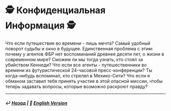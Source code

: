 
# 🕵️ Конфиденциальная Информация 🕵️
Что если путешествие во времени - лишь мечта? Самый удобный поворот судьбы и окно в будущее. Единственная проблема с этим: почему у агентов ФБР нет воспоминаний древнее десяти лет, о жизни в современном мире? Cможем ли мы тогда узнать, кто стоял за убийством Кеннеди? Что если все агенты - путешественники во времени из футуристической 24-часовой пресс-конференции? Ты когда-нибудь вспоминал, кто стрелял в Мехико-Сити? Что если я обманом заставил тебя принять участие в этой опасной миссии, чтобы теперь задавать вопросы, которые возможно раскроют правду?
***

##### ↩️ [Назад](index-2.md) | 🗽 [English Version](confidential.md)

